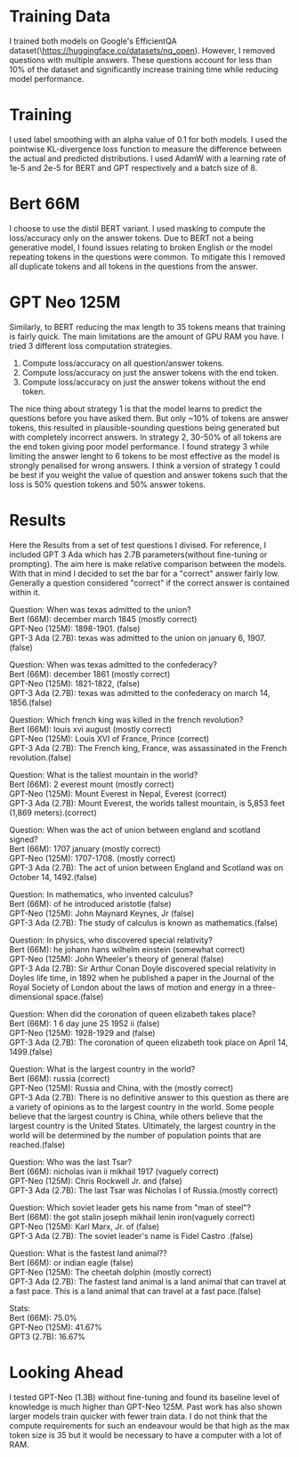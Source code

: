 # Training Data
I trained both models on Google's EfficientQA dataset(\https://huggingface.co/datasets/nq_open). However, I removed questions with multiple answers. These questions account for less than 10% of the dataset and significantly increase training time while reducing model performance.

# Training 
I used label smoothing with an alpha value of 0.1 for both models. I used the pointwise KL-divergence loss function to measure the difference between the actual and predicted distributions. I used AdamW with a learning rate of 1e-5 and 2e-5 for BERT and GPT respectively and a batch size of 8. 

# Bert 66M
I choose to use the distil BERT variant. I used masking to compute the loss/accuracy only on the answer tokens. Due to BERT not a being generative model, I found issues relating to broken English or the model repeating tokens in the questions were common. To mitigate this I removed all duplicate tokens and all tokens in the questions from the answer.

# GPT Neo 125M
Similarly, to BERT reducing the max length to 35 tokens means that training is fairly quick. The main limitations are the amount of GPU RAM you have. I tried 3 different loss computation strategies. 
1. Compute loss/accuracy on all question/answer tokens.
2. Compute loss/accuracy on just the answer tokens with the end token.
3. Compute loss/accuracy on just the answer tokens without the end token.

The nice thing about strategy 1 is that the model learns to predict the questions before you have asked them. But only ~10% of tokens are answer tokens, this resulted in plausible-sounding questions being generated but with completely incorrect answers. In strategy 2, 30-50% of all tokens are the end token giving poor model performance. I found strategy 3 while limiting the answer lenght to 6 tokens to be most effective as the model is strongly penalised for wrong answers. I think a version of strategy 1 could be best if you weight the value of question and answer tokens such that the loss is 50% question tokens and 50% answer tokens.

# Results
Here the Results from a set of test questions I divised. For reference, I included GPT 3 Ada which has 2.7B parameters(without fine-tuning or prompting). The aim here is make relative comparison between the models. With that in mind I decided to set the bar for a "correct" answer fairly low. Generally a question considered "correct" if the correct answer is contained within it.    

Question: When was texas admitted to the union?  
Bert (66M): december march 1845 (mostly correct)  
GPT-Neo (125M): 1898-1901. (false)  
GPT-3 Ada (2.7B): texas was admitted to the union on january 6, 1907. (false)  

Question: When was texas admitted to the confederacy?  
Bert (66M): december 1861 (mostly correct)  
GPT-Neo (125M): 1821-1822, (false)  
GPT-3 Ada (2.7B): texas was admitted to the confederacy on march 14, 1856.(false)  

Question: Which french king was killed in the french revolution?  
Bert (66M): louis xvi august (mostly correct)  
GPT-Neo (125M): Louis XVI of France, Prince (correct)  
GPT-3 Ada (2.7B): The French king, France, was assassinated in the French revolution.(false)  

Question: What is the tallest mountain in the world?  
Bert (66M): 2 everest mount (mostly correct)  
GPT-Neo (125M): Mount Everest in Nepal, Everest (correct)  
GPT-3 Ada (2.7B): Mount Everest, the worlds tallest mountain, is 5,853 feet (1,869 meters).(correct)  

Question: When was the act of union between england and scotland signed?  
Bert (66M): 1707 january (mostly correct)  
GPT-Neo (125M): 1707-1708. (mostly correct)  
GPT-3 Ada (2.7B): The act of union between England and Scotland was on October 14, 1492.(false)  

Question: In mathematics, who invented calculus?  
Bert (66M): of he introduced aristotle (false)  
GPT-Neo (125M): John Maynard Keynes, Jr (false)  
GPT-3 Ada (2.7B): The study of calculus is known as mathematics.(false)  

Question: In physics, who discovered special relativity?  
Bert (66M): he johann hans wilhelm einstein (somewhat correct)  
GPT-Neo (125M): John Wheeler's theory of general (false)  
GPT-3 Ada (2.7B): Sir Arthur Conan Doyle discovered special relativity in Doyles life time, in 1892 when he published a paper in the Journal of the Royal Society 
of London about the laws of motion and energy in a three-dimensional space.(false)  

Question: When did the coronation of queen elizabeth takes place?  
Bert (66M): 1 6 day june 25 1952 ii (false)  
GPT-Neo (125M): 1928-1929 and (false)  
GPT-3 Ada (2.7B): The coronation of queen elizabeth took place on April 14, 1499.(false)  

Question: What is the largest country in the world?   
Bert (66M): russia (correct)  
GPT-Neo (125M): Russia and China, with the (mostly correct)  
GPT-3 Ada (2.7B): There is no definitive answer to this question as there are a variety of opinions as to the largest country in the world. Some people believe that the largest country is China, while others believe that the largest country is the United States. Ultimately, the largest country in the world will be determined by the number of population points that are reached.(false)  

Question: Who was the last Tsar?  
Bert (66M): nicholas ivan ii mikhail 1917 (vaguely correct)  
GPT-Neo (125M): Chris Rockwell Jr. and (false)  
GPT-3 Ada (2.7B): The last Tsar was Nicholas I of Russia.(mostly correct)  

Question: Which soviet leader gets his name from "man of steel"?  
Bert (66M): the got stalin joseph mikhail lenin iron(vaguely correct)  
GPT-Neo (125M): Karl Marx, Jr. of (false)  
GPT-3 Ada (2.7B): The soviet leader's name is  Fidel Castro .(false)  

Question: What is the fastest land animal??  
Bert (66M): or indian eagle (false)   
GPT-Neo (125M): The cheetah dolphin (mostly correct)  
GPT-3 Ada (2.7B): The fastest land animal is a land animal that can travel at a fast pace. This is a land animal that can travel at a fast pace.(false)  

Stats:  
Bert (66M): 75.0%  
GPT-Neo (125M): 41.67%  
GPT3 (2.7B): 16.67%  

# Looking Ahead
I tested GPT-Neo (1.3B) without fine-tuning and found its baseline level of knowledge is much higher than GPT-Neo 125M. Past work has also shown larger models train quicker with fewer train data. I do not think that the compute requirements for such an endeavour would be that high as the max token size is 35 but it would be necessary to have a computer with a lot of RAM.
